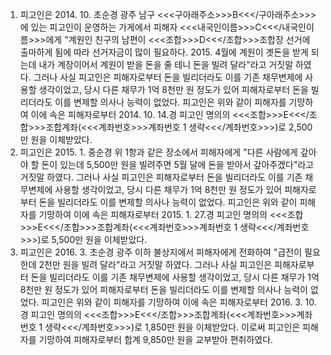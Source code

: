 1. 피고인은 2014. 10. 초순경 광주 남구 <<<구아래주소>>>B<<</구아래주소>>>에 있는 피고인이 운영하는 가게에서 피해자 <<<내국인이름>>>C<<</내국인이름>>>에게 "계원인 친구의 남편이 <<<조합>>>D<<</조합>>>조합장 선거에 출마하게 됨에 따라 선거자금이 많이 필요하다. 2015. 4월에 계원이 곗돈을 받게 되는데 내가 계장이어서 계원이 받을 돈을 줄 테니 돈을 빌려 달라"라고 거짓말 하였다.
그러나 사실 피고인은 피해자로부터 돈을 빌리더라도 이를 기존 채무변제에 사용할 생각이었고, 당시 다른 채무가 1억 8천만 원 정도가 있어 피해자로부터 돈을 빌리더라도 이를 변제할 의사나 능력이 없었다.
피고인은 위와 같이 피해자를 기망하여 이에 속은 피해자로부터 2014. 10. 14.경 피고인 명의의 <<<조합>>>E<<</조합>>>조합계좌(<<<계좌번호>>>계좌번호 1 생략<<</계좌번호>>>)로 2,500만 원을 이체받았다.
2. 피고인은 2015. 1. 중순경 위 1항과 같은 장소에서 피해자에게 "다른 사람에게 갚아야 할 돈이 있는데 5,500만 원을 빌려주면 5월 달에 돈을 받아서 갚아주겠다"라고 거짓말 하였다.
그러나 사실 피고인은 피해자로부터 돈을 빌리더라도 이를 기존 채무변제에 사용할 생각이었고, 당시 다른 채무가 1억 8천만 원 정도가 있어 피해자로부터 돈을 빌리더라도 이를 변제할 의사나 능력이 없었다.
피고인은 위와 같이 피해자를 기망하여 이에 속은 피해자로부터 2015. 1. 27.경 피고인 명의의 <<<조합>>>E<<</조합>>>조합계좌(<<<계좌번호>>>계좌번호 1 생략<<</계좌번호>>>)로 5,500만 원을 이체받았다.
3. 피고인은 2016. 3. 초순경 광주 이하 불상지에서 피해자에게 전화하여 "급전이 필요한데 2천만 원을 빌려 달라"라고 거짓말 하였다.
그러나 사실 피고인은 피해자로부터 돈을 빌리더라도 이를 기존 채무변제에 사용할 생각이었고, 당시 다른 채무가 1억 8천만 원 정도가 있어 피해자로부터 돈을 빌리더라도 이를 변제할 의사나 능력이 없었다.
피고인은 위와 같이 피해자를 기망하여 이에 속은 피해자로부터 2016. 3. 10.경 피고인 명의의 <<<조합>>>E<<</조합>>>조합계좌(<<<계좌번호>>>계좌번호 1 생략<<</계좌번호>>>)로 1,850만 원을 이체받았다.
이로써 피고인은 피해자를 기망하여 피해자로부터 합계 9,850만 원을 교부받아 편취하였다.